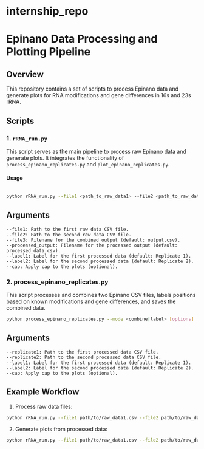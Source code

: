 # internship_repo

# Epinano Data Processing and Plotting Pipeline

## Overview
This repository contains a set of scripts to process Epinano data and generate plots for RNA modifications and gene differences in 16s and 23s rRNA.

## Scripts

### 1. `rRNA_run.py`
This script serves as the main pipeline to process raw Epinano data and generate plots. It integrates the functionality of `process_epinano_replicates.py` and `plot_epinano_replicates.py`.

#### Usage
```bash

python rRNA_run.py --file1 <path_to_raw_data1> --file2 <path_to_raw_data2> [options]

```

## Arguments

    --file1: Path to the first raw data CSV file.
    --file2: Path to the second raw data CSV file.
    --file3: Filename for the combined output (default: output.csv).
    --processed_output: Filename for the processed output (default: processed_data.csv).
    --label1: Label for the first processed data (default: Replicate 1).
    --label2: Label for the second processed data (default: Replicate 2).
    --cap: Apply cap to the plots (optional).

### 2. process_epinano_replicates.py

This script processes and combines two Epinano CSV files, labels positions based on known modifications and gene differences, and saves the combined data.

```bash
python process_epinano_replicates.py --mode <combine|label> [options]
```

## Arguments

    --replicate1: Path to the first processed data CSV file.
    --replicate2: Path to the second processed data CSV file.
    --label1: Label for the first processed data (default: Replicate 1).
    --label2: Label for the second processed data (default: Replicate 2).
    --cap: Apply cap to the plots (optional).


## Example Workflow

1) Process raw data files:
```bash
python rRNA_run.py --file1 path/to/raw_data1.csv --file2 path/to/raw_data2.csv
```

2) Generate plots from processed data:

```bash
python rRNA_run.py --file1 path/to/raw_data1.csv --file2 path/to/raw_data2.csv --cap
```
